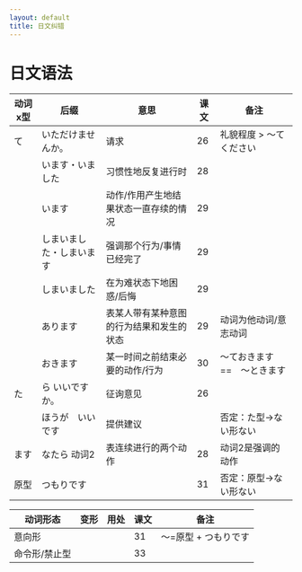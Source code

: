 ```yaml
---
layout: default
title: 日文纠错
---
```


# 日文语法

|动词x型|后缀|意思|课文|备注|
|---|---|---|---|---|
|て|いただけませんか。|请求|26|礼貌程度 > 〜て　ください|
||います・いました|习惯性地反复进行时|28||
||います|动作/作用产生地结果状态一直存续的情况|29||
||しまいました・しまいます|强调那个行为/事情已经完了|29||
||しまいました|在为难状态下地困惑/后悔|29||
||あります|表某人带有某种意图的行为结果和发生的状态|29|动词为他动词/意志动词|
||おきます|某一时间之前结束必要的动作/行为|30|〜ておきます ==　〜ときます|
|た|ら いいですか。|征询意见|26||
||ほうが　いいです|提供建议||否定：た型→ない形ない|
|ます|なたら 动词2|表连续进行的两个动作|28|动词2是强调的动作|
|原型|つもりです||31|否定：原型→ない形ない|



|动词形态|变形|用处|课文|备注|
|---|---|---|---|---|
|意向形|||31|～=原型 + つもりです|
|命令形/禁止型|||33||



